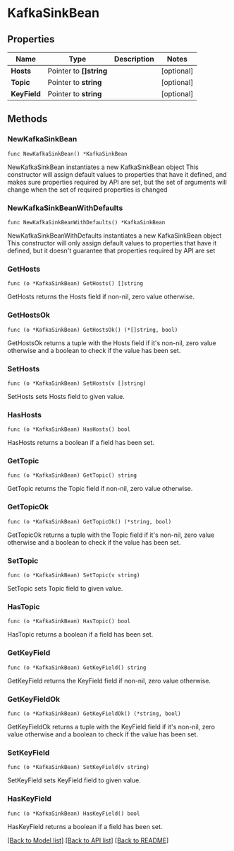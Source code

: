 # KafkaSinkBean

## Properties

Name | Type | Description | Notes
------------ | ------------- | ------------- | -------------
**Hosts** | Pointer to **[]string** |  | [optional] 
**Topic** | Pointer to **string** |  | [optional] 
**KeyField** | Pointer to **string** |  | [optional] 

## Methods

### NewKafkaSinkBean

`func NewKafkaSinkBean() *KafkaSinkBean`

NewKafkaSinkBean instantiates a new KafkaSinkBean object
This constructor will assign default values to properties that have it defined,
and makes sure properties required by API are set, but the set of arguments
will change when the set of required properties is changed

### NewKafkaSinkBeanWithDefaults

`func NewKafkaSinkBeanWithDefaults() *KafkaSinkBean`

NewKafkaSinkBeanWithDefaults instantiates a new KafkaSinkBean object
This constructor will only assign default values to properties that have it defined,
but it doesn't guarantee that properties required by API are set

### GetHosts

`func (o *KafkaSinkBean) GetHosts() []string`

GetHosts returns the Hosts field if non-nil, zero value otherwise.

### GetHostsOk

`func (o *KafkaSinkBean) GetHostsOk() (*[]string, bool)`

GetHostsOk returns a tuple with the Hosts field if it's non-nil, zero value otherwise
and a boolean to check if the value has been set.

### SetHosts

`func (o *KafkaSinkBean) SetHosts(v []string)`

SetHosts sets Hosts field to given value.

### HasHosts

`func (o *KafkaSinkBean) HasHosts() bool`

HasHosts returns a boolean if a field has been set.

### GetTopic

`func (o *KafkaSinkBean) GetTopic() string`

GetTopic returns the Topic field if non-nil, zero value otherwise.

### GetTopicOk

`func (o *KafkaSinkBean) GetTopicOk() (*string, bool)`

GetTopicOk returns a tuple with the Topic field if it's non-nil, zero value otherwise
and a boolean to check if the value has been set.

### SetTopic

`func (o *KafkaSinkBean) SetTopic(v string)`

SetTopic sets Topic field to given value.

### HasTopic

`func (o *KafkaSinkBean) HasTopic() bool`

HasTopic returns a boolean if a field has been set.

### GetKeyField

`func (o *KafkaSinkBean) GetKeyField() string`

GetKeyField returns the KeyField field if non-nil, zero value otherwise.

### GetKeyFieldOk

`func (o *KafkaSinkBean) GetKeyFieldOk() (*string, bool)`

GetKeyFieldOk returns a tuple with the KeyField field if it's non-nil, zero value otherwise
and a boolean to check if the value has been set.

### SetKeyField

`func (o *KafkaSinkBean) SetKeyField(v string)`

SetKeyField sets KeyField field to given value.

### HasKeyField

`func (o *KafkaSinkBean) HasKeyField() bool`

HasKeyField returns a boolean if a field has been set.


[[Back to Model list]](../README.md#documentation-for-models) [[Back to API list]](../README.md#documentation-for-api-endpoints) [[Back to README]](../README.md)


